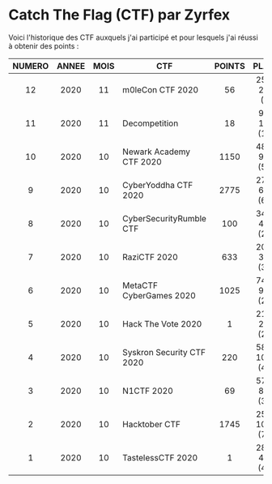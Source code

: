 # Catch The Flag (CTF) par Zyrfex

Voici l'historique des CTF auxquels j'ai participé et pour lesquels j'ai réussi à obtenir des points :

|NUMERO|ANNEE |MOIS| CTF                       | POINTS | PLACE           |
|:----:|:----:|:--:|---------------------------|:------:|:---------------:|
|12    | 2020 | 11 | m0leCon CTF 2020          | 56     | 256 / 276 (7)   |
|11    | 2020 | 11 | Decompetition             | 18     | 98 / 112 (13)   |
|10    | 2020 | 10 | Newark Academy CTF 2020   | 1150   | 480 / 968 (50)  |
|9     | 2020 | 10 | CyberYoddha CTF 2020      | 2775   | 270 / 681 (60)  |
|8     | 2020 | 10 | CyberSecurityRumble CTF   | 100    | 343 / 474 (28)  |
|7     | 2020 | 10 | RaziCTF 2020              | 633    | 207 / 314 (34)  |
|6     | 2020 | 10 | MetaCTF CyberGames 2020   | 1025   | 742 / 995 (25)  |
|5     | 2020 | 10 | Hack The Vote 2020        | 1      | 212 / 278 (24)  |
|4     | 2020 | 10 | Syskron Security CTF 2020 | 220    | 589 / 1029 (43) |
|3     | 2020 | 10 | N1CTF 2020                | 69     | 570 / 849 (33)  |
|2     | 2020 | 10 | Hacktober CTF             | 1745   | 253 / 1073 (76) |
|1     | 2020 | 10 | TastelessCTF 2020         | 1      | 283 / 471 (40)  |
